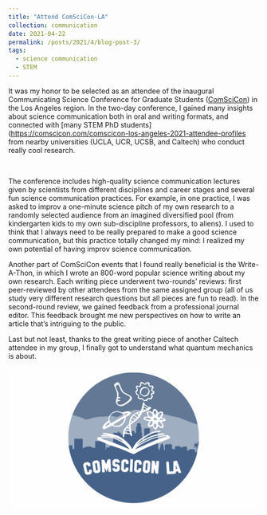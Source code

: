 ```yaml
---
title: "Attend ComSciCon-LA"
collection: communication
date: 2021-04-22
permalink: /posts/2021/4/blog-post-3/
tags:
  - science communication
  - STEM
---
```


It was my honor to be selected as an attendee of the inaugural Communicating Science Conference for Graduate Students ([ComSciCon](https://comscicon.com/comscicon-los-angeles-2021)) in the Los Angeles region. In the two-day conference, I gained many insights about science communication both in oral and writing formats, and connected with [many STEM PhD students] (https://comscicon.com/comscicon-los-angeles-2021-attendee-profiles from nearby universities (UCLA, UCR, UCSB, and Caltech) who conduct really cool research.

<br>

The conference includes high-quality science communication lectures given by scientists from different disciplines and career stages and several fun science communication practices. For example, in one practice, I was asked to improv a one-minute science pitch of my own research to a randomly selected audience from an imagined diversified pool (from kindergarten kids to my own sub-discipline professors, to aliens). I used to think that I always need to be really prepared to make a good science communication, but this practice totally changed my mind: I realized my own potential of having improv science communication.

Another part of ComSciCon events that I found really beneficial is the Write-A-Thon, in which I wrote an 800-word popular science writing about my own research. Each writing piece underwent two-rounds’ reviews: first peer-reviewed by other attendees from the same assigned group (all of us study very different research questions but all pieces are fun to read). In the second-round review, we gained feedback from a professional journal editor. This feedback brought me new perspectives on how to write an article that’s intriguing to the public. 

Last but not least, thanks to the great writing piece of another Caltech attendee in my group, I finally got to understand what quantum mechanics is about.


![ComSciCon-LA logo](/images/comscicon-la.png)
